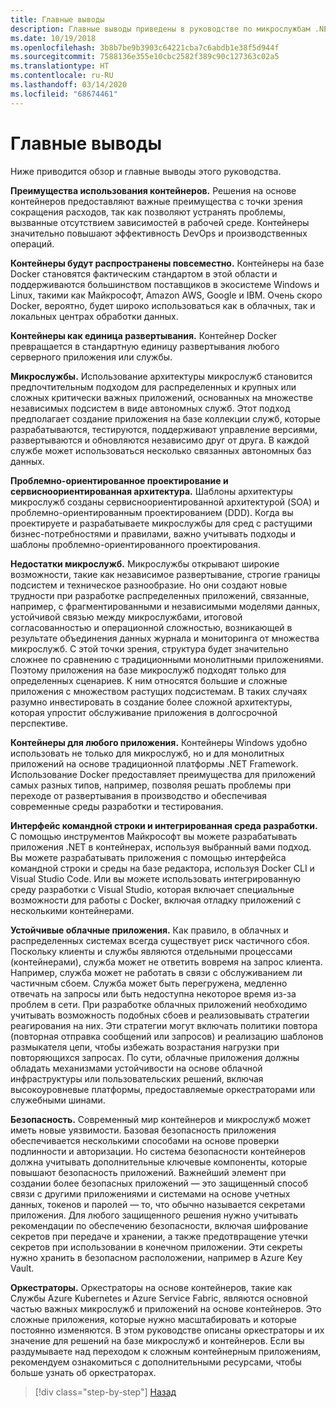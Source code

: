 ```yaml
---
title: Главные выводы
description: Главные выводы приведены в руководстве по микрослужбам .NET, где описана архитектура контейнерных приложений .NET. Там вы можете ознакомиться с общими проблемами, связанными с использованием архитектуры микрослужб, включая преимущества и недостатки, шаблоны проектирования и разработки DDD, а также вопросы обеспечения устойчивости, безопасности и использования оркестраторов.
ms.date: 10/19/2018
ms.openlocfilehash: 3b8b7be9b3903c64221cba7c6abdb1e38f5d944f
ms.sourcegitcommit: 7588136e355e10cbc2582f389c90c127363c02a5
ms.translationtype: HT
ms.contentlocale: ru-RU
ms.lasthandoff: 03/14/2020
ms.locfileid: "68674461"
---
```

# <a name="key-takeaways"></a>Главные выводы

Ниже приводится обзор и главные выводы этого руководства.

**Преимущества использования контейнеров.** Решения на основе контейнеров предоставляют важные преимущества с точки зрения сокращения расходов, так как позволяют устранять проблемы, вызванные отсутствием зависимостей в рабочей среде. Контейнеры значительно повышают эффективность DevOps и производственных операций.

**Контейнеры будут распространены повсеместно.** Контейнеры на базе Docker становятся фактическим стандартом в этой области и поддерживаются большинством поставщиков в экосистеме Windows и Linux, такими как Майкрософт, Amazon AWS, Google и IBM. Очень скоро Docker, вероятно, будет широко использоваться как в облачных, так и локальных центрах обработки данных.

**Контейнеры как единица развертывания.** Контейнер Docker превращается в стандартную единицу развертывания любого серверного приложения или службы.

**Микрослужбы.** Использование архитектуры микрослужб становится предпочтительным подходом для распределенных и крупных или сложных критически важных приложений, основанных на множестве независимых подсистем в виде автономных служб. Этот подход предполагает создание приложения на базе коллекции служб, которые разрабатываются, тестируются, поддерживают управление версиями, развертываются и обновляются независимо друг от друга. В каждой службе может использоваться несколько связанных автономных баз данных.

**Проблемно-ориентированное проектирование и сервисноориентированная архитектура.** Шаблоны архитектуры микрослужб созданы сервисноориентированной архитектурой (SOA) и проблемно-ориентированным проектированием (DDD). Когда вы проектируете и разрабатываете микрослужбы для сред с растущими бизнес-потребностями и правилами, важно учитывать подходы и шаблоны проблемно-ориентированного проектирования.

**Недостатки микрослужб.** Микрослужбы открывают широкие возможности, такие как независимое развертывание, строгие границы подсистем и техническое разнообразие. Но они создают новые трудности при разработке распределенных приложений, связанные, например, с фрагментированными и независимыми моделями данных, устойчивой связью между микрослужбами, итоговой согласованностью и операционной сложностью, возникающей в результате объединения данных журнала и мониторинга от множества микрослужб. С этой точки зрения, структура будет значительно сложнее по сравнению с традиционными монолитными приложениями. Поэтому приложения на базе микрослужб подходят только для определенных сценариев. К ним относятся большие и сложные приложения с множеством растущих подсистемам. В таких случаях разумно инвестировать в создание более сложной архитектуры, которая упростит обслуживание приложения в долгосрочной перспективе.

**Контейнеры для любого приложения.** Контейнеры Windows удобно использовать не только для микрослужб, но и для монолитных приложений на основе традиционной платформы .NET Framework. Использование Docker предоставляет преимущества для приложений самых разных типов, например, позволяя решать проблемы при переходе от развертывания в производство и обеспечивая современные среды разработки и тестирования.

**Интерфейс командной строки и интегрированная среда разработки.** С помощью инструментов Майкрософт вы можете разрабатывать приложения .NET в контейнерах, используя выбранный вами подход. Вы можете разрабатывать приложения с помощью интерфейса командной строки и среды на базе редактора, используя Docker CLI и Visual Studio Code. Или вы можете использовать интегрированную среду разработки с Visual Studio, которая включает специальные возможности для работы с Docker, включая отладку приложений с несколькими контейнерами.

**Устойчивые облачные приложения.** Как правило, в облачных и распределенных системах всегда существует риск частичного сбоя. Поскольку клиенты и службы являются отдельными процессами (контейнерами), служба может не ответить вовремя на запрос клиента. Например, служба может не работать в связи с обслуживанием ли частичным сбоем. Служба может быть перегружена, медленно отвечать на запросы или быть недоступна некоторое время из-за проблем в сети. При разработке облачных приложений необходимо учитывать возможность подобных сбоев и реализовывать стратегии реагирования на них. Эти стратегии могут включать политики повтора (повторная отправка сообщений или запросов) и реализацию шаблонов размыкателя цепи, чтобы избежать возрастания нагрузки при повторяющихся запросах. По сути, облачные приложения должны обладать механизмами устойчивости на основе облачной инфраструктуры или пользовательских решений, включая высокоуровневые платформы, предоставляемые оркестраторами или служебными шинами.

**Безопасность.** Современный мир контейнеров и микрослужб может иметь новые уязвимости. Базовая безопасность приложения обеспечивается несколькими способами на основе проверки подлинности и авторизации. Но система безопасности контейнеров должна учитывать дополнительные ключевые компоненты, которые повышают безопасность приложений. Важнейший элемент при создании более безопасных приложений — это защищенный способ связи с другими приложениями и системами на основе учетных данных, токенов и паролей — то, что обычно называется секретами приложения. Для любого защищенного решения нужно учитывать рекомендации по обеспечению безопасности, включая шифрование секретов при передаче и хранении, а также предотвращение утечки секретов при использовании в конечном приложении. Эти секреты нужно хранить в безопасном расположении, например в Azure Key Vault.

**Оркестраторы.** Оркестраторы на основе контейнеров, такие как Службы Azure Kubernetes и Azure Service Fabric, являются основной частью важных микрослужб и приложений на основе контейнеров. Это сложные приложения, которые нужно масштабировать и которые постоянно изменяются. В этом руководстве описаны оркестраторы и их значение для решений на базе микрослужб и контейнеров. Если вы раздумываете над переходом к сложным контейнерным приложениям, рекомендуем ознакомиться с дополнительными ресурсами, чтобы больше узнать об оркестраторах.

>[!div class="step-by-step"]
>[Назад](secure-net-microservices-web-applications/azure-key-vault-protects-secrets.md)

